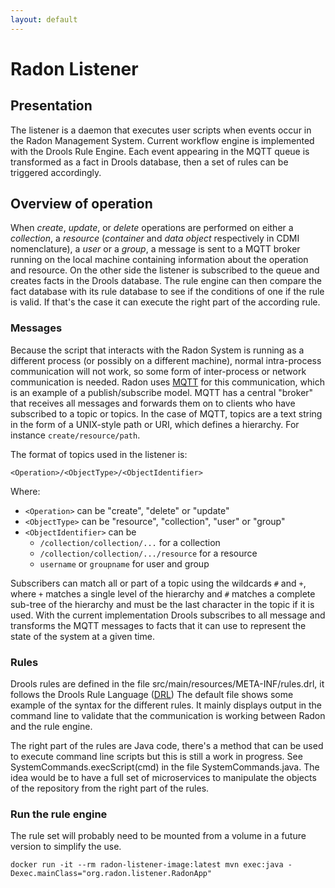 ```yaml
---
layout: default
---
```


# Radon Listener


## Presentation

The listener is a daemon that executes user scripts when events occur in the 
Radon Management System. Current workflow engine is implemented with the Drools 
Rule Engine. Each event appearing in the MQTT queue is transformed as a fact in
Drools database, then a set of rules can be triggered accordingly.


## Overview of operation

When *create*, *update*, or *delete* operations are performed on either a
*collection*,  a *resource* (*container* and *data object* respectively in CDMI
nomenclature), a *user* or a *group*, a message is sent to a MQTT broker running
on the local machine containing information about the operation and resource.
On the other side the listener is subscribed to the queue and creates facts in
the Drools database. The rule engine can then compare the fact database with its
rule database to see if the conditions of one if the rule is valid. If that's the
case it can execute the right part of the according rule.

### Messages

Because the script that interacts with the Radon System is running as a
different process (or possibly on a different machine), normal intra-process
communication will not work, so some form of inter-process or network
communication is needed. Radon uses [MQTT](http://mqtt.org/) for this
communication, which is an example of a publish/subscribe model. MQTT has a
central "broker" that receives all messages and forwards them on to clients who
have subscribed to a topic or topics. In the case of MQTT, topics are a text
string in the form of a UNIX-style path or URI, which defines a hierarchy.
For instance `create/resource/path`.

The format of topics used in the listener is:

`<Operation>/<ObjectType>/<ObjectIdentifier>`

Where:
  * `<Operation>` can be "create", "delete" or "update"
  * `<ObjectType>` can be "resource", "collection", "user" or "group"
  * `<ObjectIdentifier>` can be
    * `/collection/collection/...` for a collection
    * `/collection/collection/.../resource` for a resource
    * `username` or `groupname` for user and group

Subscribers can match all or part of a topic using the wildcards `#` and `+`,
where `+` matches a single level of the hierarchy and `#` matches a complete
sub-tree of the hierarchy and must be the last character in the topic if it is
used. With the current implementation Drools subscribes to all message and 
transforms the MQTT messages to facts that it can use to represent the state of 
the system at a given time.


### Rules

Drools rules are defined in the file src/main/resources/META-INF/rules.drl, it 
follows the Drools Rule Language ([DRL](https://docs.jboss.org/drools/release/5.2.0.Final/drools-expert-docs/html/ch05.html))
The default file shows some example of the syntax for the different rules. It
mainly displays output in the command line to validate that the communication
is working between Radon and the rule engine.

The right part of the rules are Java code, there's a method that can be used
to execute command line scripts but this is still a work in progress.
See SystemCommands.execScript(cmd) in the file SystemCommands.java. The idea
would be to have a full set of microservices to manipulate the objects of the
repository from the right part of the rules.


### Run the rule engine

The rule set will probably need to be mounted from a volume in a future
version to simplify the use.

```shell
docker run -it --rm radon-listener-image:latest mvn exec:java -Dexec.mainClass="org.radon.listener.RadonApp"
```



